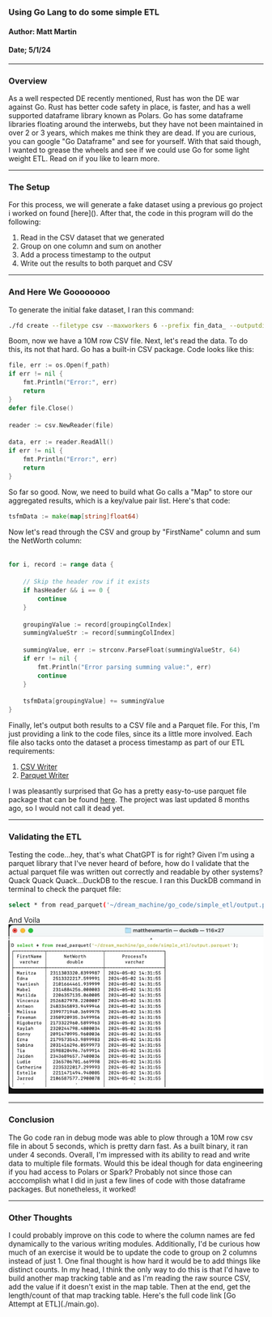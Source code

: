 ### Using Go Lang to do some simple ETL
#### Author: Matt Martin
#### Date; 5/1/24

<hr>
<h3>Overview</h3>
As a well respected DE recently mentioned, Rust has won the DE war against Go. Rust has better code safety in place, is faster, and has a well supported dataframe library known as Polars. Go has some dataframe libraries floating around the interwebs, but they have not been maintained in over 2 or 3 years, which makes me think they are dead. If you are curious, you can google "Go Dataframe" and see for yourself. With that said though, I wanted to grease the wheels and see if we could use Go for some light weight ETL. Read on if you like to learn more.

<hr>
<h3>The Setup</h3>
For this process, we will generate a fake dataset using a previous go project i worked on found [here](). After that, the code in this program will do the following:

1. Read in the CSV dataset that we generated
2. Group on one column and sum on another
3. Add a process timestamp to the output
4. Write out the results to both parquet and CSV

<hr>
<h3>And Here We Goooooooo</h3>

To generate the initial fake dataset, I ran this command: 

```bash
./fd create --filetype csv --maxworkers 6 --prefix fin_data_ --outputdir ~/test_dummy_data/fd --files 1 --rows 10000000
```

Boom, now we have a 10M row CSV file. Next, let's read the data. To do this, its not that hard. Go has a built-in CSV package. Code looks like this:

```go
file, err := os.Open(f_path)
if err != nil {
    fmt.Println("Error:", err)
    return
}
defer file.Close()

reader := csv.NewReader(file)

data, err := reader.ReadAll()
if err != nil {
    fmt.Println("Error:", err)
    return
}
```

So far so good. Now, we need to build what Go calls a "Map" to store our aggregated results, which is a key/value pair list. Here's that code:

```go
tsfmData := make(map[string]float64)
```

Now let's read through the CSV and group by "FirstName" column and sum the NetWorth column:

```go

for i, record := range data {

    // Skip the header row if it exists
    if hasHeader && i == 0 {
        continue
    }

    groupingValue := record[groupingColIndex]
    summingValueStr := record[summingColIndex]

    summingValue, err := strconv.ParseFloat(summingValueStr, 64)
    if err != nil {
        fmt.Println("Error parsing summing value:", err)
        continue
    }

    tsfmData[groupingValue] += summingValue
}
```

Finally, let's output both results to a CSV file and a Parquet file. For this, I'm just providing a link to the code files, since its a little more involved. Each file also tacks onto the dataset a process timestamp as part of our ETL requirements:

1. [CSV Writer](./app/csvWriter.go)
2. [Parquet Writer](./app/parquetWriter.go)

I was pleasantly surprised that Go has a pretty easy-to-use parquet file package that can be found [here](https://github.com/xitongsys/parquet-go/tree/master). The project was last updated 8 months ago, so I would not call it dead yet.

<hr>
<h3>Validating the ETL</h3>
Testing the code...hey, that's what ChatGPT is for right? Given I'm using a parquet library that I've never heard of before, how do I validate that the actual parquet file was written out correctly and readable by other systems? Quack Quack Quack...DuckDB to the rescue. I ran this DuckDB command in terminal to check the parquet file:

```bash
select * from read_parquet('~/dream_machine/go_code/simple_etl/output.parquet');
```

And Voila
![duckdb](./photos/duck.jpg)

<hr>
<h3>Conclusion</h3>
The Go code ran in debug mode was able to plow through a 10M row csv file in about 5 seconds, which is pretty darn fast. As a built binary, it ran under 4 seconds. Overall, I'm impressed with its ability to read and write data to multiple file formats. Would this be ideal though for data engineering if you had access to Polars or Spark? Probably not since those can acccomplish what I did in just a few lines of code with those dataframe packages. But nonetheless, it worked!

<hr>
<h3>Other Thoughts</h3>
I could probably improve on this code to where the column names are fed dynamically to the various writing modules. Additionally, I'd be curious how much of an exercise it would be to update the code to group on 2 columns instead of just 1. One final thought is how hard it would be to add things like distinct counts. In my head, I think the only way to do this is that I'd have to build another map tracking table and as I'm reading the raw source CSV, add the value if it doesn't exist in the map table. Then at the end, get the length/count of that map tracking table. Here's the full code link [Go Attempt at ETL](./main.go).



